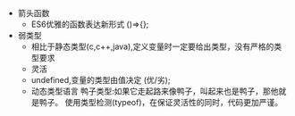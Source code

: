 - 箭头函数
    - ES6优雅的函数表达新形式
        ()=>{};
- 弱类型
    - 相比于静态类型(c,c++,java),定义变量时一定要给出类型，没有严格的类型要求
    - 灵活
    - undefined,变量的类型由值决定 (优/劣);
    - 动态类型语言      鸭子类型:如果它走起路来像鸭子，叫起来也是鸭子，那他就是鸭子。
        使用类型检测(typeof)，在保证灵活性的同时，代码更加严谨。